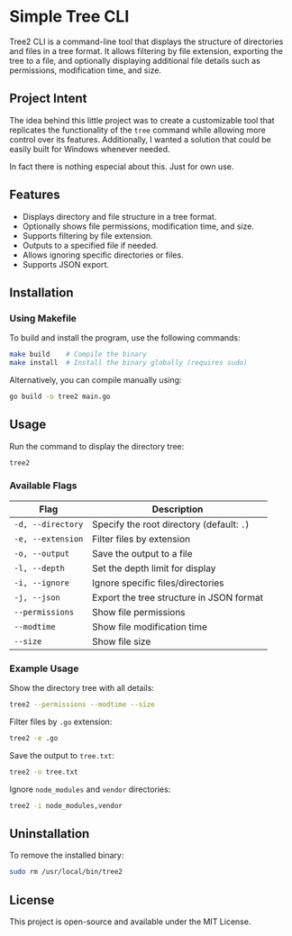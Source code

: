 # Simple Tree CLI

Tree2 CLI is a command-line tool that displays the structure of directories and files in a tree format. It allows filtering by file extension, exporting the tree to a file, and optionally displaying additional file details such as permissions, modification time, and size.

## Project Intent
The idea behind this little project was to create a customizable tool that replicates the functionality of the `tree` command while allowing more control over its features. Additionally, I wanted a solution that could be easily built for Windows whenever needed.

In fact there is nothing especial about this. Just for own use.


## Features
- Displays directory and file structure in a tree format.
- Optionally shows file permissions, modification time, and size.
- Supports filtering by file extension.
- Outputs to a specified file if needed.
- Allows ignoring specific directories or files.
- Supports JSON export.

## Installation
### Using Makefile
To build and install the program, use the following commands:
```sh
make build    # Compile the binary
make install  # Install the binary globally (requires sudo)
```

Alternatively, you can compile manually using:
```sh
go build -o tree2 main.go
```

## Usage
Run the command to display the directory tree:
```sh
tree2
```

### Available Flags
| Flag | Description |
|------|-------------|
| `-d, --directory` | Specify the root directory (default: `.`) |
| `-e, --extension` | Filter files by extension |
| `-o, --output` | Save the output to a file |
| `-l, --depth` | Set the depth limit for display |
| `-i, --ignore` | Ignore specific files/directories |
| `-j, --json` | Export the tree structure in JSON format |
| `--permissions` | Show file permissions |
| `--modtime` | Show file modification time |
| `--size` | Show file size |

### Example Usage
Show the directory tree with all details:
```sh
tree2 --permissions --modtime --size
```

Filter files by `.go` extension:
```sh
tree2 -e .go
```

Save the output to `tree.txt`:
```sh
tree2 -o tree.txt
```

Ignore `node_modules` and `vendor` directories:
```sh
tree2 -i node_modules,vendor
```

## Uninstallation
To remove the installed binary:
```sh
sudo rm /usr/local/bin/tree2
```

## License
This project is open-source and available under the MIT License.


